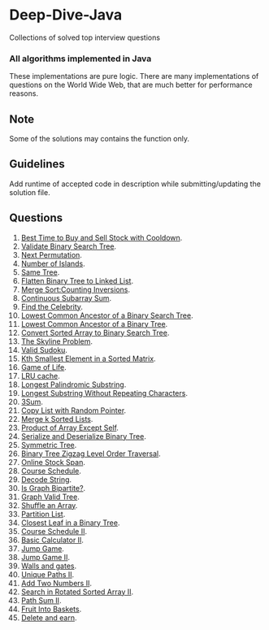 # Deep-Dive-Java
Collections of solved top interview questions

### All algorithms implemented in Java 
These implementations are pure logic. There are many implementations of questions on the World Wide Web, that are much better for performance reasons.

## Note
Some of the solutions may contains the function only.

## Guidelines 
Add runtime of accepted code in description while submitting/updating the solution file.

## Questions
1) [Best Time to Buy and Sell Stock with Cooldown](https://leetcode.com/problems/best-time-to-buy-and-sell-stock-with-cooldown/).
2) [Validate Binary Search Tree](https://leetcode.com/problems/validate-binary-search-tree/).
3) [Next Permutation](https://leetcode.com/submissions/detail/206194939/).
4) [Number of Islands](https://leetcode.com/problems/number-of-islands/).
5) [Same Tree](https://leetcode.com/problems/same-tree/).
6) [Flatten Binary Tree to Linked List](https://leetcode.com/problems/flatten-binary-tree-to-linked-list/).
7) [Merge Sort:Counting Inversions](https://www.hackerrank.com/challenges/ctci-merge-sort/problem?h_l=interview&playlist_slugs%5B%5D=interview-preparation-kit&playlist_slugs%5B%5D=sorting).
8) [Continuous Subarray Sum](https://leetcode.com/problems/continuous-subarray-sum/).
9) [Find the Celebrity](https://leetcode.com/problems/find-the-celebrity/).
10) [Lowest Common Ancestor of a Binary Search Tree](https://leetcode.com/problems/lowest-common-ancestor-of-a-binary-search-tree/).
11) [Lowest Common Ancestor of a Binary Tree](https://leetcode.com/problems/lowest-common-ancestor-of-a-binary-tree/).
12) [Convert Sorted Array to Binary Search Tree](https://leetcode.com/problems/convert-sorted-array-to-binary-search-tree/).
13) [The Skyline Problem](https://leetcode.com/problems/the-skyline-problem/).
14) [Valid Sudoku](https://leetcode.com/problems/valid-sudoku/).
15) [Kth Smallest Element in a Sorted Matrix](https://leetcode.com/problems/kth-smallest-element-in-a-sorted-matrix/).
16) [Game of Life](https://leetcode.com/problems/game-of-life/).
17) [LRU cache](https://leetcode.com/problems/lru-cache/).
18) [Longest Palindromic Substring](https://leetcode.com/problems/longest-palindromic-substring/).
19) [Longest Substring Without Repeating Characters](https://leetcode.com/problems/longest-substring-without-repeating-characters/).
20) [3Sum](https://leetcode.com/problems/3sum/).
21) [Copy List with Random Pointer](https://leetcode.com/problems/copy-list-with-random-pointer/).
22) [Merge k Sorted Lists](https://leetcode.com/problems/merge-k-sorted-lists/).
23) [Product of Array Except Self](https://leetcode.com/problems/product-of-array-except-self/).
24) [Serialize and Deserialize Binary Tree](https://leetcode.com/problems/serialize-and-deserialize-binary-tree/).
25) [Symmetric Tree](https://leetcode.com/problems/symmetric-tree/).
26) [Binary Tree Zigzag Level Order Traversal](https://leetcode.com/problems/binary-tree-zigzag-level-order-traversal/).
27) [Online Stock Span](https://leetcode.com/problems/online-stock-span/).
28) [Course Schedule](https://leetcode.com/problems/course-schedule/).
29) [Decode String](https://leetcode.com/problems/decode-string/).
30) [Is Graph Bipartite?](https://leetcode.com/problems/is-graph-bipartite/).
31) [Graph Valid Tree](https://leetcode.com/problems/graph-valid-tree/).
32) [Shuffle an Array](https://leetcode.com/problems/shuffle-an-array/).
33) [Partition List](https://leetcode.com/problems/partition-list/).
34) [Closest Leaf in a Binary Tree](https://leetcode.com/problems/closest-leaf-in-a-binary-tree/).
35) [Course Schedule II](https://leetcode.com/problems/course-schedule-ii/). 
36) [Basic Calculator II](https://leetcode.com/problems/basic-calculator-ii/).
37) [Jump Game](https://leetcode.com/problems/jump-game/).
38) [Jump Game II](https://leetcode.com/problems/jump-game-ii/).
39) [Walls and gates](https://leetcode.com/problems/walls-and-gates/).
40) [Unique Paths II](https://leetcode.com/problems/unique-paths-ii/).
41) [Add Two Numbers II](https://leetcode.com/problems/add-two-numbers-ii/).
42) [Search in Rotated Sorted Array II](https://leetcode.com/problems/search-in-rotated-sorted-array-ii/).
43) [Path Sum II](https://leetcode.com/problems/path-sum-ii/).
44) [Fruit Into Baskets](https://leetcode.com/problems/fruit-into-baskets/).
45) [Delete and earn](https://leetcode.com/problems/delete-and-earn/).
